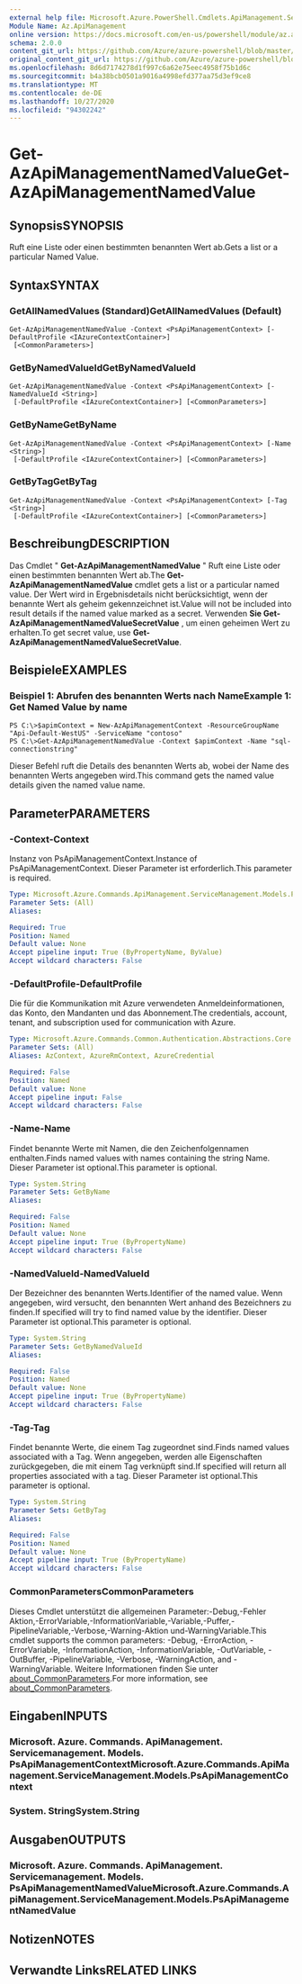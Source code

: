 ```yaml
---
external help file: Microsoft.Azure.PowerShell.Cmdlets.ApiManagement.ServiceManagement.dll-Help.xml
Module Name: Az.ApiManagement
online version: https://docs.microsoft.com/en-us/powershell/module/az.apimanagement/get-azapimanagementnamedvalue
schema: 2.0.0
content_git_url: https://github.com/Azure/azure-powershell/blob/master/src/ApiManagement/ApiManagement/help/Get-AzApiManagementNamedValue.md
original_content_git_url: https://github.com/Azure/azure-powershell/blob/master/src/ApiManagement/ApiManagement/help/Get-AzApiManagementNamedValue.md
ms.openlocfilehash: 8d6d7174278d1f997c6a62e75eec4958f75b1d6c
ms.sourcegitcommit: b4a38bcb0501a9016a4998efd377aa75d3ef9ce8
ms.translationtype: MT
ms.contentlocale: de-DE
ms.lasthandoff: 10/27/2020
ms.locfileid: "94302242"
---
```

# <span data-ttu-id="4b52f-101">Get-AzApiManagementNamedValue</span><span class="sxs-lookup"><span data-stu-id="4b52f-101">Get-AzApiManagementNamedValue</span></span>

## <span data-ttu-id="4b52f-102">Synopsis</span><span class="sxs-lookup"><span data-stu-id="4b52f-102">SYNOPSIS</span></span>
<span data-ttu-id="4b52f-103">Ruft eine Liste oder einen bestimmten benannten Wert ab.</span><span class="sxs-lookup"><span data-stu-id="4b52f-103">Gets a list or a particular Named Value.</span></span>

## <span data-ttu-id="4b52f-104">Syntax</span><span class="sxs-lookup"><span data-stu-id="4b52f-104">SYNTAX</span></span>

### <span data-ttu-id="4b52f-105">GetAllNamedValues (Standard)</span><span class="sxs-lookup"><span data-stu-id="4b52f-105">GetAllNamedValues (Default)</span></span>
```
Get-AzApiManagementNamedValue -Context <PsApiManagementContext> [-DefaultProfile <IAzureContextContainer>]
 [<CommonParameters>]
```

### <span data-ttu-id="4b52f-106">GetByNamedValueId</span><span class="sxs-lookup"><span data-stu-id="4b52f-106">GetByNamedValueId</span></span>
```
Get-AzApiManagementNamedValue -Context <PsApiManagementContext> [-NamedValueId <String>]
 [-DefaultProfile <IAzureContextContainer>] [<CommonParameters>]
```

### <span data-ttu-id="4b52f-107">GetByName</span><span class="sxs-lookup"><span data-stu-id="4b52f-107">GetByName</span></span>
```
Get-AzApiManagementNamedValue -Context <PsApiManagementContext> [-Name <String>]
 [-DefaultProfile <IAzureContextContainer>] [<CommonParameters>]
```

### <span data-ttu-id="4b52f-108">GetByTag</span><span class="sxs-lookup"><span data-stu-id="4b52f-108">GetByTag</span></span>
```
Get-AzApiManagementNamedValue -Context <PsApiManagementContext> [-Tag <String>]
 [-DefaultProfile <IAzureContextContainer>] [<CommonParameters>]
```

## <span data-ttu-id="4b52f-109">Beschreibung</span><span class="sxs-lookup"><span data-stu-id="4b52f-109">DESCRIPTION</span></span>
<span data-ttu-id="4b52f-110">Das Cmdlet " **Get-AzApiManagementNamedValue** " Ruft eine Liste oder einen bestimmten benannten Wert ab.</span><span class="sxs-lookup"><span data-stu-id="4b52f-110">The **Get-AzApiManagementNamedValue** cmdlet gets a list or a particular named value.</span></span>
<span data-ttu-id="4b52f-111">Der Wert wird in Ergebnisdetails nicht berücksichtigt, wenn der benannte Wert als geheim gekennzeichnet ist.</span><span class="sxs-lookup"><span data-stu-id="4b52f-111">Value will not be included into result details if the named value marked as a secret.</span></span> <span data-ttu-id="4b52f-112">Verwenden **Sie Get-AzApiManagementNamedValueSecretValue** , um einen geheimen Wert zu erhalten.</span><span class="sxs-lookup"><span data-stu-id="4b52f-112">To get secret value, use **Get-AzApiManagementNamedValueSecretValue**.</span></span>

## <span data-ttu-id="4b52f-113">Beispiele</span><span class="sxs-lookup"><span data-stu-id="4b52f-113">EXAMPLES</span></span>

### <span data-ttu-id="4b52f-114">Beispiel 1: Abrufen des benannten Werts nach Name</span><span class="sxs-lookup"><span data-stu-id="4b52f-114">Example 1: Get Named Value by name</span></span>
```
PS C:\>$apimContext = New-AzApiManagementContext -ResourceGroupName "Api-Default-WestUS" -ServiceName "contoso"
PS C:\>Get-AzApiManagementNamedValue -Context $apimContext -Name "sql-connectionstring"
```

<span data-ttu-id="4b52f-115">Dieser Befehl ruft die Details des benannten Werts ab, wobei der Name des benannten Werts angegeben wird.</span><span class="sxs-lookup"><span data-stu-id="4b52f-115">This command gets the named value details given the named value name.</span></span>

## <span data-ttu-id="4b52f-116">Parameter</span><span class="sxs-lookup"><span data-stu-id="4b52f-116">PARAMETERS</span></span>

### <span data-ttu-id="4b52f-117">-Context</span><span class="sxs-lookup"><span data-stu-id="4b52f-117">-Context</span></span>
<span data-ttu-id="4b52f-118">Instanz von PsApiManagementContext.</span><span class="sxs-lookup"><span data-stu-id="4b52f-118">Instance of PsApiManagementContext.</span></span>
<span data-ttu-id="4b52f-119">Dieser Parameter ist erforderlich.</span><span class="sxs-lookup"><span data-stu-id="4b52f-119">This parameter is required.</span></span>

```yaml
Type: Microsoft.Azure.Commands.ApiManagement.ServiceManagement.Models.PsApiManagementContext
Parameter Sets: (All)
Aliases:

Required: True
Position: Named
Default value: None
Accept pipeline input: True (ByPropertyName, ByValue)
Accept wildcard characters: False
```

### <span data-ttu-id="4b52f-120">-DefaultProfile</span><span class="sxs-lookup"><span data-stu-id="4b52f-120">-DefaultProfile</span></span>
<span data-ttu-id="4b52f-121">Die für die Kommunikation mit Azure verwendeten Anmeldeinformationen, das Konto, den Mandanten und das Abonnement.</span><span class="sxs-lookup"><span data-stu-id="4b52f-121">The credentials, account, tenant, and subscription used for communication with Azure.</span></span>

```yaml
Type: Microsoft.Azure.Commands.Common.Authentication.Abstractions.Core.IAzureContextContainer
Parameter Sets: (All)
Aliases: AzContext, AzureRmContext, AzureCredential

Required: False
Position: Named
Default value: None
Accept pipeline input: False
Accept wildcard characters: False
```

### <span data-ttu-id="4b52f-122">-Name</span><span class="sxs-lookup"><span data-stu-id="4b52f-122">-Name</span></span>
<span data-ttu-id="4b52f-123">Findet benannte Werte mit Namen, die den Zeichenfolgennamen enthalten.</span><span class="sxs-lookup"><span data-stu-id="4b52f-123">Finds named values with names containing the string Name.</span></span>
<span data-ttu-id="4b52f-124">Dieser Parameter ist optional.</span><span class="sxs-lookup"><span data-stu-id="4b52f-124">This parameter is optional.</span></span>

```yaml
Type: System.String
Parameter Sets: GetByName
Aliases:

Required: False
Position: Named
Default value: None
Accept pipeline input: True (ByPropertyName)
Accept wildcard characters: False
```

### <span data-ttu-id="4b52f-125">-NamedValueId</span><span class="sxs-lookup"><span data-stu-id="4b52f-125">-NamedValueId</span></span>
<span data-ttu-id="4b52f-126">Der Bezeichner des benannten Werts.</span><span class="sxs-lookup"><span data-stu-id="4b52f-126">Identifier of the named value.</span></span>
<span data-ttu-id="4b52f-127">Wenn angegeben, wird versucht, den benannten Wert anhand des Bezeichners zu finden.</span><span class="sxs-lookup"><span data-stu-id="4b52f-127">If specified will try to find named value by the identifier.</span></span>
<span data-ttu-id="4b52f-128">Dieser Parameter ist optional.</span><span class="sxs-lookup"><span data-stu-id="4b52f-128">This parameter is optional.</span></span>

```yaml
Type: System.String
Parameter Sets: GetByNamedValueId
Aliases:

Required: False
Position: Named
Default value: None
Accept pipeline input: True (ByPropertyName)
Accept wildcard characters: False
```

### <span data-ttu-id="4b52f-129">-Tag</span><span class="sxs-lookup"><span data-stu-id="4b52f-129">-Tag</span></span>
<span data-ttu-id="4b52f-130">Findet benannte Werte, die einem Tag zugeordnet sind.</span><span class="sxs-lookup"><span data-stu-id="4b52f-130">Finds named values associated with a Tag.</span></span>
<span data-ttu-id="4b52f-131">Wenn angegeben, werden alle Eigenschaften zurückgegeben, die mit einem Tag verknüpft sind.</span><span class="sxs-lookup"><span data-stu-id="4b52f-131">If specified will return all properties associated with a tag.</span></span>
<span data-ttu-id="4b52f-132">Dieser Parameter ist optional.</span><span class="sxs-lookup"><span data-stu-id="4b52f-132">This parameter is optional.</span></span>

```yaml
Type: System.String
Parameter Sets: GetByTag
Aliases:

Required: False
Position: Named
Default value: None
Accept pipeline input: True (ByPropertyName)
Accept wildcard characters: False
```

### <span data-ttu-id="4b52f-133">CommonParameters</span><span class="sxs-lookup"><span data-stu-id="4b52f-133">CommonParameters</span></span>
<span data-ttu-id="4b52f-134">Dieses Cmdlet unterstützt die allgemeinen Parameter:-Debug,-Fehler Aktion,-ErrorVariable,-InformationVariable,-Variable,-Puffer,-PipelineVariable,-Verbose,-Warning-Aktion und-WarningVariable.</span><span class="sxs-lookup"><span data-stu-id="4b52f-134">This cmdlet supports the common parameters: -Debug, -ErrorAction, -ErrorVariable, -InformationAction, -InformationVariable, -OutVariable, -OutBuffer, -PipelineVariable, -Verbose, -WarningAction, and -WarningVariable.</span></span> <span data-ttu-id="4b52f-135">Weitere Informationen finden Sie unter [about_CommonParameters](http://go.microsoft.com/fwlink/?LinkID=113216).</span><span class="sxs-lookup"><span data-stu-id="4b52f-135">For more information, see [about_CommonParameters](http://go.microsoft.com/fwlink/?LinkID=113216).</span></span>

## <span data-ttu-id="4b52f-136">Eingaben</span><span class="sxs-lookup"><span data-stu-id="4b52f-136">INPUTS</span></span>

### <span data-ttu-id="4b52f-137">Microsoft. Azure. Commands. ApiManagement. Servicemanagement. Models. PsApiManagementContext</span><span class="sxs-lookup"><span data-stu-id="4b52f-137">Microsoft.Azure.Commands.ApiManagement.ServiceManagement.Models.PsApiManagementContext</span></span>

### <span data-ttu-id="4b52f-138">System. String</span><span class="sxs-lookup"><span data-stu-id="4b52f-138">System.String</span></span>

## <span data-ttu-id="4b52f-139">Ausgaben</span><span class="sxs-lookup"><span data-stu-id="4b52f-139">OUTPUTS</span></span>

### <span data-ttu-id="4b52f-140">Microsoft. Azure. Commands. ApiManagement. Servicemanagement. Models. PsApiManagementNamedValue</span><span class="sxs-lookup"><span data-stu-id="4b52f-140">Microsoft.Azure.Commands.ApiManagement.ServiceManagement.Models.PsApiManagementNamedValue</span></span>

## <span data-ttu-id="4b52f-141">Notizen</span><span class="sxs-lookup"><span data-stu-id="4b52f-141">NOTES</span></span>

## <span data-ttu-id="4b52f-142">Verwandte Links</span><span class="sxs-lookup"><span data-stu-id="4b52f-142">RELATED LINKS</span></span>
